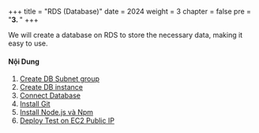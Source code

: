 +++
title = "RDS (Database)"
date = 2024
weight = 3
chapter = false
pre = "<b>3. </b>"
+++



We will create a database on RDS to store the necessary data, making it easy to use.


#### Nội Dung

1. [Create DB Subnet group](1-subnetgroup)
2. [Create DB instance](2-dbinstance)
3. [Connect Database](3-connect)
4. [Install Git](4-git)
5. [Install Node.js và Npm](5-npm)
6. [Deploy Test on EC2 Public IP](6-deploy)
